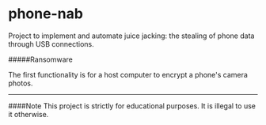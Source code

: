 # phone-nab
Project to implement and automate juice jacking: the stealing of phone data through USB connections.

#####Ransomware

The first functionality is for a host computer to encrypt a phone's camera photos.

***
####Note
This project is strictly for educational purposes. It is illegal to use it otherwise.
